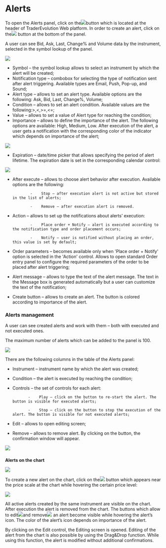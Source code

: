 # Alerts

To open the Alerts panel, click on the![](../../.gitbook/assets/1%20%2826%29.png)button which is located at the header of TraderEvolution Web platform. In order to create an alert, click on the![](../../.gitbook/assets/2%20%2815%29.png)button at the bottom of the panel.

A user can see Bid, Ask, Last, Change% and Volume data by the instrument, selected in the symbol lookup of the panel.

![](../../.gitbook/assets/1%20%2826%29.jpg)

* Symbol – the symbol lookup allows to select an instrument by which the alert will be created;
* Notification type – combobox for selecting the type of notification sent after alert triggering. Available types are Email, Push, Pop-up, and Sound;
* Alert type – allows to set an alert type. Available options are the following: Ask, Bid, Last, Change%, Volume;
* Condition – allows to set an alert condition. Available values are the following:&gt;,&lt;,&gt;=,&lt;=;
* Value – allows to set a value of Alert type for reaching the condition;
* Importance – allows to define the importance of the alert. The following options are available: High, Medium, Low. After execution of the alert, a user gets a notification with the corresponding color of the indicator which depends on importance of the alert;

![](../../.gitbook/assets/screenshot_8.png)

* Expiration – date/time picker that allows specifying the period of alert lifetime. The expiration date is set in the corresponding calendar control:

![](../../.gitbook/assets/image%20%2869%29.png)

* After execute – allows to choose alert behavior after execution. Available options are the following:

              -    Stop – after execution alert is not active but stored in the list of alerts;

              -    Remove – after execution alert is removed.

* Action – allows to set up the notifications about alerts’ execution:

              -    Place order + Notify – alert is executed according to the notification type and order placement occurs;

              -    Notify – user is notified without placing an order, this value is set by default;

* Order parameters – becomes available only when 'Place order + Notify' option is selected in the 'Action' control. Allows to open standard Order entry panel to configure the required parameters of the order to be placed after alert triggering;
* Alert message – allows to type the text of the alert message. The text in the Message box is generated automatically but a user can customize the text of the notification;
* Create button – allows to create an alert. The button is colored according to importance of the alert.

### **Alerts management**

A user can see created alerts and work with them – both with executed and not executed ones.

The maximum number of alerts which can be added to the panel is 100.

![](../../.gitbook/assets/4%20%2819%29.png)

There are the following columns in the table of the Alerts panel:

* Instrument – instrument name by which the alert was created;
* Condition – the alert is executed by reaching the condition;
* Controls – the set of controls for each alert:

             -    Play – click on the button to re-start the alert. The button is visible for executed alerts;

             -    Stop – click on the button to stop the execution of the alert. The button is visible for not executed alerts;

* Edit – allows to open editing screen;
* Remove – allows to remove alert. By clicking on the button, the confirmation window will appear.

![](../../.gitbook/assets/5%20%2833%29.png)

### **Alerts on the chart**

![](../../.gitbook/assets/6%20%2814%29.png)

To create a new alert on the chart, click on the![](../../.gitbook/assets/7%20%281%29.png)button which appears near the price scale at the chart while hovering the certain price level:

![](../../.gitbook/assets/8%20%2824%29.png)

All active alerts created by the same instrument are visible on the chart. After execution the alert is removed from the chart. The buttons which allow to edit![](../../.gitbook/assets/9%20%2814%29.png)and remove![](../../.gitbook/assets/10%20%2811%29.png)an alert become visible while hovering the alert’s icon. The color of the alert’s icon depends on importance of the alert.

By clicking on the Edit control, the Editing screen is opened. Editing of the alert from the chart is also possible by using the Drag&Drop function. While using this function, the alert is modified without additional confirmations.


